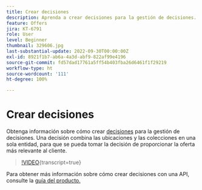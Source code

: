```yaml
---
title: Crear decisiones
description: Aprenda a crear decisiones para la gestión de decisiones. Una decisión combina las ubicaciones y las colecciones en una sola entidad, para que se pueda tomar la decisión de proporcionar la oferta más relevante al cliente.
feature: Offers
jira: KT-6791
role: User
level: Beginner
thumbnail: 329606.jpg
last-substantial-update: 2022-09-30T00:00:00Z
exl-id: 8921f1b7-ab6a-4a3d-abf9-822af99e4196
source-git-commit: fd57dad17761a5ff54b403fba26d6461f1f29219
workflow-type: ht
source-wordcount: '111'
ht-degree: 100%

---
```


# Crear decisiones

Obtenga información sobre cómo crear [decisiones](https://experienceleague.adobe.com/docs/journey-optimizer/using/offer-decisioniong/create-manage-activities/create-offer-activities.html?lang=es) para la gestión de decisiones. Una decisión combina las ubicaciones y las colecciones en una sola entidad, para que se pueda tomar la decisión de proporcionar la oferta más relevante al cliente.

>[!VIDEO](https://video.tv.adobe.com/v/329606?quality=12&learn=on){transcript=true}

Para obtener más información sobre cómo crear decisiones con una API, consulte la [guía del producto.](https://experienceleague.adobe.com/docs/journey-optimizer/using/offer-decisioning/api-reference/offer-delivery-api/batch-decisioning-api.html?lang=es)
